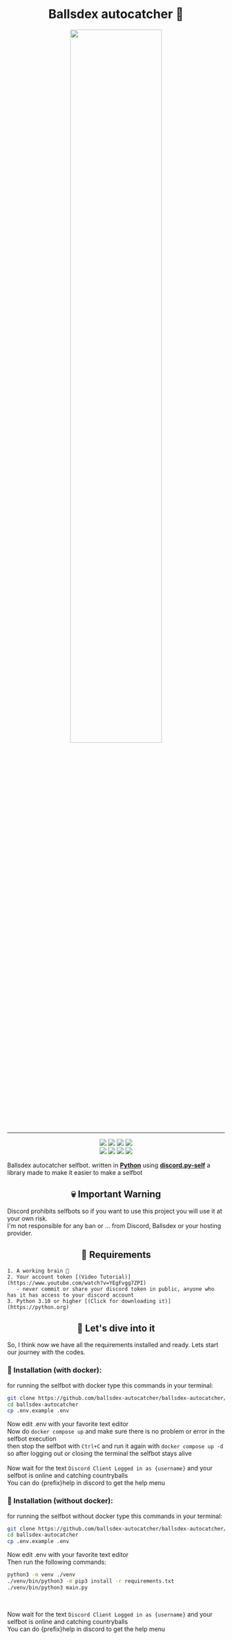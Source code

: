 <h1 align='center'>Ballsdex autocatcher 🎉</h1>
<div align="center">
  <img src="https://curefras.sirv.com/9263564.jpg" style="width: 65%;">
</div>
<hr>
<div align="center">
  <a herf="https://python.org"><img src="https://img.shields.io/badge/Python-FFD43B?style=for-the-badge&logo=python&logoColor=blue"></a>
  <a herf="https://www.docker.com/"><img src="https://img.shields.io/badge/Docker-2CA5E0?style=for-the-badge&logo=docker&logoColor=white"></a>
  <a herf="https://discord.com/"><img src="https://img.shields.io/badge/Discord-%235865F2.svg?style=for-the-badge&logo=discord&logoColor=white"></a>
  <a herf="https://github.com/"><img src="https://img.shields.io/badge/github-%23121011.svg?style=for-the-badge&logo=github&logoColor=white"></a>
</div>
<div align="center">
  <a herf="https://github.com/mohammad87115/ballsdex-autocatcher/"><img src="https://img.shields.io/github/stars/ballsdex-autocatcher/autocatcher.svg?style=for-the-badge"></a>
  <a herf="https://github.com/mohammad87115/ballsdex-autocatcher/"><img src="https://img.shields.io/github/forks/ballsdex-autocatcher/autocatcher.svg?style=for-the-badge"></https://img.shields.io/github/license/ballsdex-autocatcher/autocatcher.svg?style=for-the-badgea>
  <a herf="https://github.com/mohammad87115/ballsdex-autocatcher/"><img src="https://img.shields.io/github/issues/ballsdex-autocatcher/autocatcher.svg?style=for-the-badge"></a>
  <a herf="https://github.com/mohammad87115/ballsdex-autocatcher/"><img src="https://img.shields.io/github/license/ballsdex-autocatcher/autocatcher.svg?style=for-the-badge"></a>
</div>

Ballsdex autocatcher selfbot. written in **[Python](https://python.org)** using **[discord.py-self](https://pypi.org/project/discord.py-self/)** a library made to make it easier to make a selfbot


<h2 align="center">💀 Important Warning</h2>
Discord prohibits selfbots so if you want to use this project you will use it at your own risk.<br>
I'm not responsible for any ban or ... from Discord, Ballsdex or your hosting provider.
<h2 align="center" >💉 Requirements</h2>

```
1. A working brain 🧠
2. Your account token [(Video Tutorial)](https://www.youtube.com/watch?v=YEgFvgg7ZPI)
   - never commit or share your discord token in public, anyone who has it has access to your discord account
3. Python 3.10 or higher [(Click for downloading it)](https://python.org)
```

<h2 align="center">🚀 Let's dive into it</h2>

So, I think now we have all the requirements installed and ready. Lets start our journey with the codes.<br>

<h3>🔧 Installation (with docker):</h3>

for running the selfbot with docker type this commands in your terminal:

```bash
git clone https://github.com/ballsdex-autocatcher/ballsdex-autocatcher/
cd ballsdex-autocatcher
cp .env.example .env
```
Now edit .env with your favorite text editor<br>
Now do `docker compose up` and make sure there is no problem or error in the selfbot execution<br>
then stop the selfbot with `Ctrl+C` and run it again with `docker compose up -d` so after logging out or closing the terminal the selfbot stays alive
<br><br>
Now wait for the text `Discord Client Logged in as {username}` and your selfbot is online and catching countryballs<br>
You can do {prefix}help in discord to get the help menu

<h3>🔧 Installation (without docker):</h3>

for running the selfbot without docker type this commands in your terminal:

```bash
git clone https://github.com/ballsdex-autocatcher/ballsdex-autocatcher/
cd ballsdex-autocatcher
cp .env.example .env
```
Now edit .env with your favorite text editor<br>
Then run the following commands:

```bash
python3 -m venv ./venv
./venv/bin/python3 -m pip3 install -r requirements.txt
./venv/bin/python3 main.py
```
<br>

Now wait for the text `Discord Client Logged in as {username}` and your selfbot is online and catching countryballs<br>
You can do {prefix}help in discord to get the help menu
